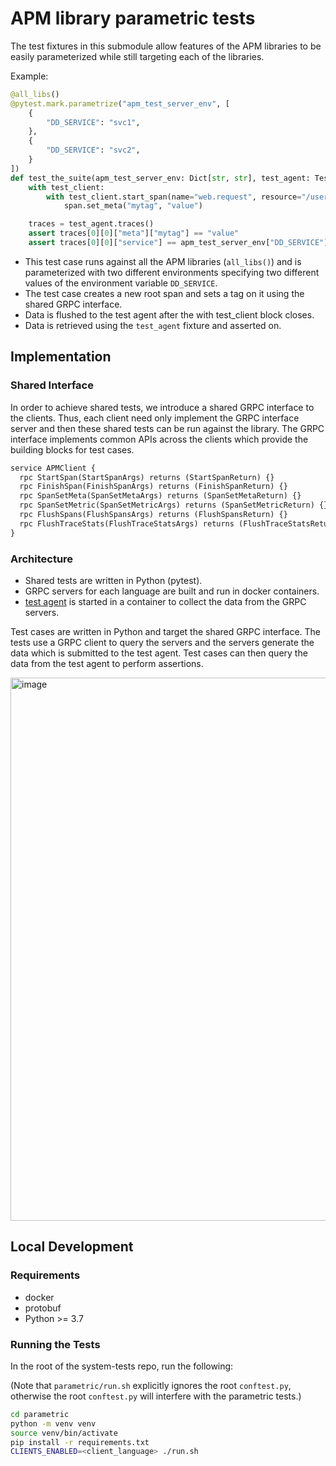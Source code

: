 # APM library parametric tests

The test fixtures in this submodule allow features of the APM libraries to be easily parameterized while still targeting
each of the libraries.

Example:

```python
@all_libs()
@pytest.mark.parametrize("apm_test_server_env", [
    {
        "DD_SERVICE": "svc1",
    },
    {
        "DD_SERVICE": "svc2",
    }
])
def test_the_suite(apm_test_server_env: Dict[str, str], test_agent: TestAgentAPI, test_client: _TestTracer):
    with test_client:
        with test_client.start_span(name="web.request", resource="/users") as span:
            span.set_meta("mytag", "value")

    traces = test_agent.traces()
    assert traces[0][0]["meta"]["mytag"] == "value"
    assert traces[0][0]["service"] == apm_test_server_env["DD_SERVICE"]
```

- This test case runs against all the APM libraries (`all_libs()`) and is parameterized with two different environments specifying two different values of the environment variable `DD_SERVICE`.
- The test case creates a new root span and sets a tag on it using the shared GRPC interface.
- Data is flushed to the test agent after the with test_client block closes.
- Data is retrieved using the `test_agent` fixture and asserted on.

## Implementation

### Shared Interface

In order to achieve shared tests, we introduce a shared GRPC interface to the clients. Thus, each client need only implement the GRPC interface server and then these shared tests can be run against the library. The GRPC interface implements common APIs across the clients which provide the building blocks for test cases.

```proto
service APMClient {
  rpc StartSpan(StartSpanArgs) returns (StartSpanReturn) {}
  rpc FinishSpan(FinishSpanArgs) returns (FinishSpanReturn) {}
  rpc SpanSetMeta(SpanSetMetaArgs) returns (SpanSetMetaReturn) {}
  rpc SpanSetMetric(SpanSetMetricArgs) returns (SpanSetMetricReturn) {}
  rpc FlushSpans(FlushSpansArgs) returns (FlushSpansReturn) {}
  rpc FlushTraceStats(FlushTraceStatsArgs) returns (FlushTraceStatsReturn) {}
}
```

### Architecture

- Shared tests are written in Python (pytest).
- GRPC servers for each language are built and run in docker containers.
- [test agent](https://github.com/DataDog/dd-apm-test-agent/) is started in a container to collect the data from the GRPC servers. 

Test cases are written in Python and target the shared GRPC interface. The tests use a GRPC client to query the servers and the servers generate the data which is submitted to the test agent. Test cases can then query the data from the test agent to perform assertions.


<img width="869" alt="image" src="https://user-images.githubusercontent.com/6321485/182887064-e241d65c-5e29-451b-a8a8-e8d18328c083.png">


## Local Development

### Requirements
- docker
- protobuf
- Python >= 3.7

### Running the Tests

In the root of the system-tests repo, run the following:

(Note that `parametric/run.sh` explicitly ignores the root `conftest.py`, otherwise the root `conftest.py` will interfere with the parametric tests.)

```bash
cd parametric
python -m venv venv
source venv/bin/activate
pip install -r requirements.txt
CLIENTS_ENABLED=<client_language> ./run.sh
```
